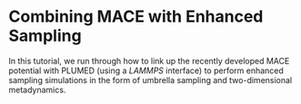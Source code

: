 # Combining MACE with Enhanced Sampling

In this tutorial, we run through how to link up the recently developed MACE potential with PLUMED (using a *LAMMPS* interface) to perform enhanced sampling simulations in the form of umbrella sampling and two-dimensional metadynamics. 
